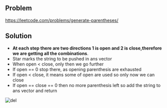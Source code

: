 ## Problem

https://leetcode.com/problems/generate-parentheses/

## Solution

- **At each step there are two directions 1 is open and 2 is close,therefore we are getting all the combinations**.
- Star marks the string to be pushed in ans vector
- When open < close, only then we go further
- If open == 0 stop there, as opening parenthesis are exhausted
- If open < close, it means some of open are used so only now we can close
- If open == close == 0 then no more parenthesis left so add the string to ans vector and return

![del](https://user-images.githubusercontent.com/67089723/208941121-fcb2cabf-7ff0-43d9-a07b-c95eef5bc7bb.jpeg)
